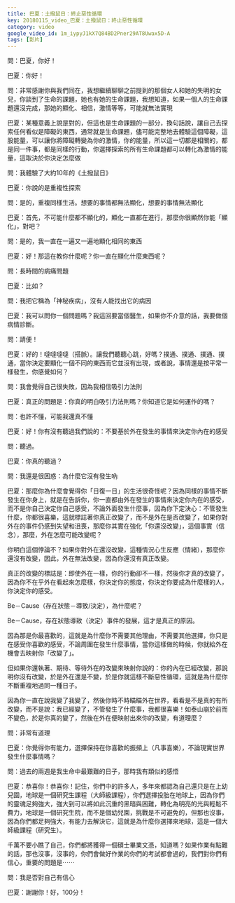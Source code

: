 ```yaml
---
title: 巴夏：土撥鼠日：終止惡性循環
key: 20180115_video_巴夏：土撥鼠日：終止惡性循環
category: video
google_video_id: 1m_iypyJ1kX7Q84BD2Pner29AT8Uwax5D-A
tags: [影片]
---
```


問：巴夏，你好！

巴夏：你好！

問：非常感謝你與我們同在，我想繼續聊聊之前提到的那個女人和她的失明的女兒，你談到了生命的課題，她也有她的生命課題，我想知道，如果一個人的生命課題還沒完成，那她的顯化、相信，激情等等，可能就無法實現

巴夏：某種意義上說是對的，但這也是生命課題的一部分，換句話說，讓自己去探索任何看似是障礙的東西，通常就是生命課題，儘可能完整地去體驗這個障礙，這股能量，可以讓你將障礙轉變為你的激情，你的能量，所以這一切都是相關的，都是同一件事，都是同樣的行動，你選擇探索的所有生命課題都可以轉化為激情的能量，這取決於你決定怎麼做

問：我體驗了大約10年的《土撥鼠日》

巴夏：你說的是重複性探索

問：是的，重複同樣生活。想要的事情都無法顯化，想要的事情無法顯化

巴夏：首先，不可能什麼都不顯化的，顯化一直都在進行，那麼你很顯然你能「顯化」，對吧？

問：是的，我一直在一遍又一遍地顯化相同的東西

巴夏：好！那這在教你什麼呢？你一直在顯化什麼東西呢？

問：長時間的病痛問題

巴夏：比如？

問：我把它稱為「神秘疾病」，沒有人能找出它的病因

巴夏：我可以問你一個問題嗎？我這回要當個醫生，如果你不介意的話，我要做個病情診斷。

問：請便！

巴夏：好的！噠噠噠噠（搭脈）。讓我們聽聽心跳，好嗎？撲通、撲通、撲通、撲通，當你決定要顯化一個不同的東西而它並沒有出現，或者說，事情還是按平常一樣發生，你感覺如何？

問：我會覺得自己很失敗，因為我相信吸引力法則

巴夏：真正的問題是：你真的明白吸引力法則嗎？你知道它是如何運作的嗎？

問：也許不懂，可能我還真不懂

巴夏：好！你有沒有聽過我們說的：不要基於外在發生的事情來決定你內在的感受

問：聽過。

巴夏：你真的聽過？

問：我還是很困惑：為什麼它沒有發生吶

巴夏：那麼你為什麼會覺得你「日復一日」的生活很奇怪呢？因為同樣的事情不斷發生在你身上，就是在告訴你，你一直都由外在發生的事情來決定你內在的感受，而不是你自己決定你自己感受，不論外面發生什麼事，因為你下定決心：不管發生什麼，你都很喜樂，這就標誌著你真正改變了，而不是外在是否改變了，如果你對外在的事件仍感到失望和沮喪，那麼你其實在強化「你還沒改變」，這個事實（信念），那麼，外在怎麼可能改變呢？

你明白這個悖論不？如果你對外在還沒改變，這種情況心生反應（情緒），那麼你還沒有改變，因此，外在無法改變，因為你還沒有真正改變。

真正的改變的標誌是：即使外在一樣，你的行動卻不一樣，然後你才真的改變了，因為你不在乎外在看起來怎麼樣，你決定你的態度，你決定你要成為什麼樣的人，你決定你的感受。

Be－Cause（存在狀態－導致/決定），為什麼呢？

Be－Cause，存在狀態導致（決定）事件的發展，這才是真正的原因。

因為那是你最喜歡的，這就是為什麼你不需要其他理由，不需要其他選擇，你只是在感受你喜歡的感受，不論周圍在發生什麼事情，當你這樣做的時候，你就給外在機會去映射你「改變了」。

但如果你還執著、期待、等待外在的改變來映射你說的：你的內在已經改變，那說明你沒有改變，於是外在還是不變，於是你就這樣不斷惡性循環，這就是為什麼你不斷重複地過同一種日子。

因為你一直在說我變了我變了，然後你時不時瞄瞄外在世界，看看是不是真的有所改變，而不是說：我已經變了，不管發生了什麼事，我都很喜樂！如泰山崩於前而不變色，於是你真的變了，然後在外在便映射出來你的改變，有道理麼？

問：非常有道理

巴夏：你覺得你有能力，選擇保持在你喜歡的振頻上（凡事喜樂），不論現實世界發生什麼事情嗎？

問：過去的兩週是我生命中最艱難的日子，那時我有類似的感悟

巴夏：恭喜你！恭喜你！記住，你們中的許多人，多年來都認為自己還只是在上幼兒園，地球是一個研究生課程（大師級課程），你們選擇投胎在地球上，因為你們的靈魂足夠強大，強大到可以將如此沉重的黑暗與困難，轉化為明亮的光與輕鬆不費力，地球是一個研究生院，而不是個幼兒園，挑戰是不可避免的，但那也沒事，因為你們都足夠強大，有能力去解決它，這就是為什麼你選擇來地球，這是一個大師級課程（研究生）。

千萬不要小瞧了自己，你們都將獲得一個碩士畢業文憑，知道嗎？如果作業有點難的話，那也沒事，沒事的，你們會做好作業的你們的考試都會過的，我們對你們有信心，重要的問題是⋯⋯

問：我是否對自己有信心

巴夏：謝謝你！好，100分！
